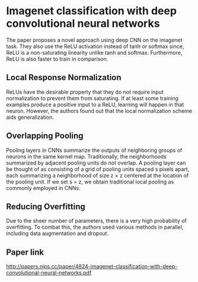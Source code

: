 # Imagenet classification with deep convolutional neural networks

The paper proposes a novel approach using deep CNN on the imagenet task. They also use the ReLU activation instead of tanh or softmax since, ReLU is a non-saturating linearity unlike tanh and softmax. Furthermore, ReLU is also faster to train in comparison.

## Local Response Normalization

ReLUs have the desirable property that they do not require input normalization to prevent them from saturating. If at least some training examples produce a positive input to a ReLU, learning will happen in that neuron. However, the authors found out that the local normalization scheme aids generalization.

## Overlapping Pooling

Pooling layers in CNNs summarize the outputs of neighboring groups of neurons in the same kernel map. Traditionally, the neighborhoods summarized by adjacent pooling units do not overlap. A pooling layer can be thought of as consisting of a grid of pooling units spaced s pixels apart, each summarizing a neighborhood of size z × z centered at the location of the pooling unit. If we set s = z, we obtain traditional local pooling as commonly employed in CNNs.

## Reducing Overfitting

Due to the sheer number of parameters, there is a very high probability of overfitting. To combat this, the authors used various methods in parallel, including data augmentation and dropout.

## Paper link

http://papers.nips.cc/paper/4824-imagenet-classification-with-deep-convolutional-neural-networks.pdf
